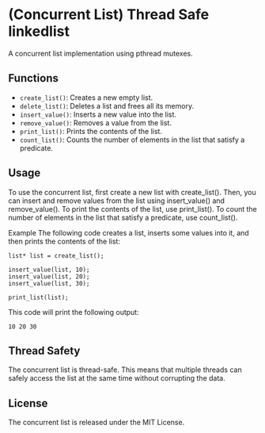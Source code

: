# (Concurrent List) Thread Safe linkedlist

A concurrent list implementation using pthread mutexes.

## Functions

* `create_list()`: Creates a new empty list.
* `delete_list()`: Deletes a list and frees all its memory.
* `insert_value()`: Inserts a new value into the list.
* `remove_value()`: Removes a value from the list.
* `print_list()`: Prints the contents of the list.
* `count_list()`: Counts the number of elements in the list that satisfy a predicate.

## Usage

To use the concurrent list, first create a new list with create_list(). Then, you can insert and remove values from the list using insert_value() and remove_value(). To print the contents of the list, use print_list(). To count the number of elements in the list that satisfy a predicate, use count_list().

Example
The following code creates a list, inserts some values into it, and then prints the contents of the list:

```
list* list = create_list();

insert_value(list, 10);
insert_value(list, 20);
insert_value(list, 30);

print_list(list);
```


This code will print the following output:

`10 20 30`

## Thread Safety
The concurrent list is thread-safe. This means that multiple threads can safely access the list at the same time without corrupting the data.

## License
The concurrent list is released under the MIT License.
